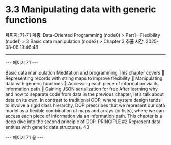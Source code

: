 # 3.3 Manipulating data with generic functions

**페이지**: 71-71
**계층**: Data-Oriented Programming (node0) > Part1—Flexibility (node1) > 3 Basic data manipulation (node2) > Chapter 3
**추출 시간**: 2025-08-06 19:46:48

---


--- 페이지 71 ---

Basic data manipulation
Meditation and programming
This chapter covers
 Representing records with string maps to improve
flexibility
 Manipulating data with generic functions
 Accessing each piece of information via its
information path
 Gaining JSON serialization for free
After learning why and how to separate code from data in the previous chapter,
let’s talk about data on its own. In contrast to traditional OOP, where system design
tends to involve a rigid class hierarchy, DOP prescribes that we represent our data
model as a flexible combination of maps and arrays (or lists), where we can access
each piece of information via an information path. This chapter is a deep dive into
the second principle of DOP.
PRINCIPLE #2 Represent data entities with generic data structures.
43

--- 페이지 71 끝 ---
